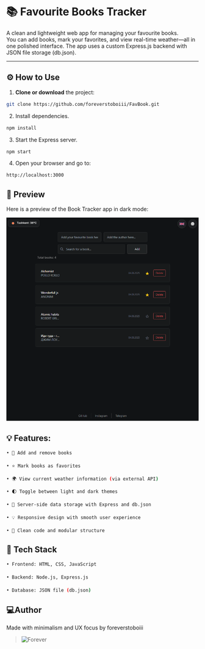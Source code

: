 # 📚 Favourite Books Tracker

A clean and lightweight web app for managing your favourite books.  
You can add books, mark your favorites, and view real-time weather—all in one polished interface. The app uses a custom Express.js backend with JSON file storage (db.json).

---

## ⚙️ How to Use

1. **Clone or download** the project:

```bash
git clone https://github.com/foreverstoboiii/FavBook.git

```

2. Install dependencies.
```bash
npm install
```

3. Start the Express server.
```bash
npm start
```
4. Open your browser and go to:
```bash
http://localhost:3000
```

## 📸 Preview

Here is a preview of the Book Tracker app in dark mode:

![Book Tracker Screenshot](images/FAVBOOKS2.png)


## 💡 Features:
```bash
• 📘 Add and remove books

• ⭐ Mark books as favorites

• 🌍 View current weather information (via external API)

• 🌓 Toggle between light and dark themes

• 💾 Server-side data storage with Express and db.json

• 💡 Responsive design with smooth user experience

• 🧠 Clean code and modular structure
```
## 🧠 Tech Stack
```bash
• Frontend: HTML, CSS, JavaScript

• Backend: Node.js, Express.js

• Database: JSON file (db.json)
```


## 💻Author
Made with minimalism and UX focus by foreverstoboiii



> ![Forever](https://img.shields.io/badge/%E2%88%9E-forever-000000?style=for-the-badge&logo=github&logoColor=white)


